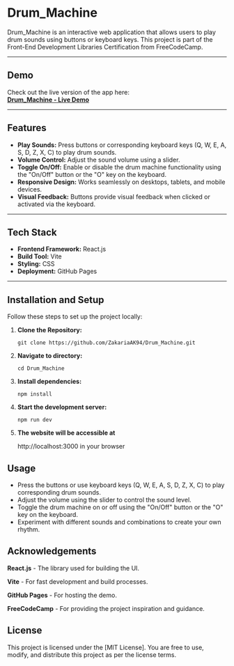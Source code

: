 # Drum_Machine

Drum_Machine is an interactive web application that allows users to play drum sounds using buttons or keyboard keys. This project is part of the Front-End Development Libraries Certification from FreeCodeCamp.


---

## Demo

Check out the live version of the app here:  
[**Drum_Machine - Live Demo**](https://ZakariaAK94.github.io/Drum_Machine/)



---

## Features

- **Play Sounds:** Press buttons or corresponding keyboard keys (Q, W, E, A, S, D, Z, X, C) to play drum sounds.
- **Volume Control:** Adjust the sound volume using a slider.
- **Toggle On/Off:** Enable or disable the drum machine functionality using the "On/Off" button or the "O" key on the keyboard.
- **Responsive Design:** Works seamlessly on desktops, tablets, and mobile devices.
- **Visual Feedback:** Buttons provide visual feedback when clicked or activated via the keyboard.

---

## Tech Stack

- **Frontend Framework:** React.js
- **Build Tool:** Vite
- **Styling:** CSS
- **Deployment:** GitHub Pages

---

## Installation and Setup

Follow these steps to set up the project locally:

1. **Clone the Repository:**
   ```
   git clone https://github.com/ZakariaAK94/Drum_Machine.git
   ```
2. **Navigate to directory:**
   ```
   cd Drum_Machine
   ```

3. **Install dependencies:**
   ```
   npm install
   ```

4. **Start the development server:**
   ```
   npm run dev
   ```

5. **The website will be accessible at**

   http://localhost:3000 in your browser

## Usage

 * Press the buttons or use keyboard keys (Q, W, E, A, S, D, Z, X, C) to play corresponding drum sounds.
 * Adjust the volume using the slider to control the sound level.
 * Toggle the drum machine on or off using the "On/Off" button or the "O" key on the keyboard.
 * Experiment with different sounds and combinations to create your own rhythm.

## Acknowledgements

<p><strong>React.js</strong> - The library used for building the UI.</p>
<p><strong>Vite</strong> - For fast development and build processes.</p>
<p><strong>GitHub Pages</strong> - For hosting the demo.</p>
<p><strong>FreeCodeCamp</strong> - For providing the project inspiration and guidance.</p>

## License
This project is licensed under the [MIT License]. You are free to use, modify, and distribute this project as per the license terms.